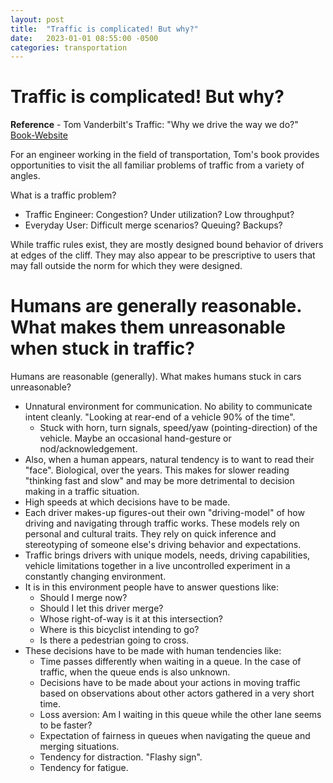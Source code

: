 ```yaml
---
layout: post
title:  "Traffic is complicated! But why?"
date:   2023-01-01 08:55:00 -0500
categories: transportation
---
```

# Traffic is complicated! But why?

**Reference** - Tom Vanderbilt's Traffic: "Why we drive the way we do?" [Book-Website](https://tomvanderbilt.com/the-book/)  

For an engineer working in the field of transportation, Tom's book provides opportunities to visit the all familiar problems of traffic from a variety of angles. 

What is a traffic problem? 
- Traffic Engineer: Congestion? Under utilization? Low throughput? 
- Everyday User: Difficult merge scenarios? Queuing? Backups? 

While traffic rules exist, they are mostly designed bound behavior of drivers at edges of the cliff. They may also appear to be prescriptive to users that may fall outside the norm for which they were designed.  

# Humans are generally reasonable. What makes them unreasonable when stuck in traffic?  

Humans are reasonable (generally). What makes humans stuck in cars unreasonable? 
- Unnatural environment for communication. No ability to communicate intent cleanly. "Looking at rear-end of a vehicle 90% of the time".
    - Stuck with horn, turn signals, speed/yaw (pointing-direction) of the vehicle. Maybe an occasional hand-gesture or nod/acknowledgement.  
- Also, when a human appears, natural tendency is to want to read their "face". Biological, over the years. This makes for slower reading "thinking fast and slow" and may be more detrimental to decision making in a traffic situation. 
- High speeds at which decisions have to be made.  
- Each driver makes-up figures-out their own "driving-model" of how driving and navigating through traffic works. These models rely on personal and cultural traits. They rely on quick inference and stereotyping of someone else's driving behavior and expectations.  
- Traffic brings drivers with unique models, needs, driving capabilities, vehicle limitations together in a live uncontrolled experiment in a constantly changing environment.  
- It is in this environment people have to answer questions like:  
    - Should I merge now? 
    - Should I let this driver merge? 
    - Whose right-of-way is it at this intersection? 
    - Where is this bicyclist intending to go? 
    - Is there a pedestrian going to cross.
- These decisions have to be made with human tendencies like: 
    - Time passes differently when waiting in a queue. In the case of traffic, when the queue ends is also unknown.  
    - Decisions have to be made about your actions in moving traffic based on observations about other actors gathered in a very short time.  
    - Loss aversion: Am I waiting in this queue while the other lane seems to be faster?  
    - Expectation of fairness in queues when navigating the queue and merging situations.
    - Tendency for distraction. "Flashy sign". 
    - Tendency for fatigue.   
